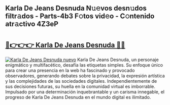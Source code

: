 ## Karla De Jeans Desnuda N𝚞𝚎vos desn𝚞dos filtr𝚊dos - Parts-4b3 F𝚘tos vid𝚎o - C𝚘ntenido atr𝚊ctivo 4Z3eP

# <h2><a href="http://mb5gzi.tromn.icu/?c=Karla+De+Jeans+Desnuda">🔗👉👉👉 Karla De Jeans Desnuda 🔗🔗</a></h2>

[![Karla De Jeans Desnuda nuevo](https://i.imgur.com/pEAQMta.gif)](http://mb5gzi.tromn.icu/?c=Karla+De+Jeans+Desnuda)
Karla De Jeans Desnuda, un personaje enigmático y multifacético, desafía las etiquetas simples. Su enfoque único para crear una presencia en la web ha fascinado y provocado observadores, generando debates sobre la privacidad, la expresión artística y las complejidades de las sociedades digitales. Independientemente de sus decisiones futuras, su huella en la comunidad virtual es imborrable. Impulsado por una determinación inquebrantable y un carisma innegable, el progreso de Karla De Jeans Desnuda en el mundo digital es ilimitado.
